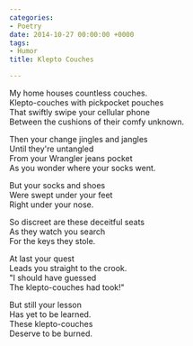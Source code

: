 ```yaml
---
categories:
- Poetry
date: 2014-10-27 00:00:00 +0000
tags:
- Humor
title: Klepto Couches

---
```

My home houses countless couches.  
Klepto-couches with pickpocket pouches  
That swiftly swipe your cellular phone  
Between the cushions of their comfy unknown.

Then your change jingles and jangles  
Until they're untangled  
From your Wrangler jeans pocket  
As you wonder where your socks went.

But your socks and shoes  
Were swept under your feet  
Right under your nose.

So discreet are these deceitful seats  
As they watch you search  
For the keys they stole.

At last your quest  
Leads you straight to the crook.  
"I should have guessed  
The klepto-couches had took!"

But still your lesson  
Has yet to be learned.  
These klepto-couches  
Deserve to be burned.
